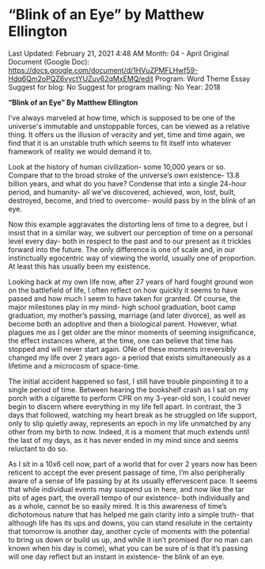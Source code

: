 # “Blink of an Eye” by Matthew Ellington

Last Updated: February 21, 2021 4:48 AM
Month: 04 - April
Original Document (Google Doc): https://docs.google.com/document/d/1HVuZPMFLHwf59-Hdq6Qm2oPQZ6vyctYUZuv62qMxEMQ/edit
Program: Word Theme Essay
Suggest for blog: No
Suggest for program mailing: No
Year: 2018

**“Blink of an Eye” By Matthew Ellington**

I’ve always marveled at how time, which is supposed to be one of the universe's immutable and unstoppable forces, can be viewed as a relative thing. It offers us the illusion of veracity and yet, time and time again, we find that it is an unstable truth which seems to fit itself into whatever framework of reality we would demand it to.

Look at the history of human civilization- some 10,000 years or so. Compare that to the broad stroke of the universe’s own existence- 13.8 billion years, and what do you have? Condense that into a single 24-hour period, and humanity- all we’ve discovered, achieved, won, lost, built, destroyed, become, and tried to overcome- would pass by in the blink of an eye.

Now this example aggravates the distorting lens of time to a degree, but I insist that in a similar way, we subvert our perception of time on a personal level every day- both in respect to the past and to our present as it trickles forward into the future. The only difference is one of scale and, in our instinctually egocentric way of viewing the world, usually one of proportion. At least this has usually been my existence.

Looking back at my own life now, after 27 years of hard fought ground won on the battlefield of life, I often reflect on how quickly it seems to have passed and how much I seem to have taken for granted. Of course, the major milestones play in my mind- high school graduation, boot camp graduation, my mother’s passing, marriage (and later divorce), as well as become both an adoptive and then a biological parent. However, what plagues me as I get older are the minor moments of seeming insignificance, the effect instances where, at the time, one can believe that time has stopped and will never start again. ONe of these moments irreversibly changed my life over 2 years ago- a period that exists simultaneously as a lifetime and a microcosm of space-time.

The initial accident happened so fast, I still have trouble pinpointing it to a single period of time. Between hearing the bookshelf crash as I sat on my porch with a cigarette to perform CPR on my 3-year-old son, I could never begin to discern where everything in my life fell apart. In contrast, the 3 days that followed, watching my heart break as he struggled on life support, only to slip quietly away, represents an epoch in my life unmatched by any other from my birth to now. Indeed, it is a moment that much extends until the last of my days, as it has never ended in my mind since and seems reluctant to do so.

As I sit in a 10x6 cell now, part of a world that for over 2 years now has been reticent to accept the ever present passage of time, I’m also peripherally aware of a sense of life passing by at its usually effervescent pace. It seems that while individual events may suspend us in here, and now like the tar pits of ages part, the overall tempo of our existence- both individually and as a whole, cannot be so easily mired. It is this awareness of time’s dichotomous nature that has helped me gain clarity into a simple truth- that although life has its ups and downs, you can stand resolute in the certainty that tomorrow is another day, another cycle of moments with the potential to bring us down or build us up, and while it isn’t promised (for no man can known when his day is come), what you can be sure of is that it’s passing will one day reflect but an instant in existence- the blink of an eye.